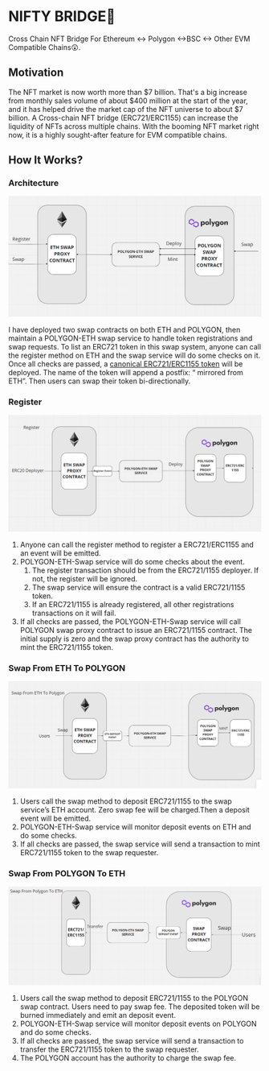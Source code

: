 # NIFTY BRIDGE🌉

Cross Chain NFT Bridge For Ethereum <-> Polygon <->BSC <-> Other EVM Compatible Chains😲.

## Motivation

The NFT market is now worth more than $7 billion. That's a big increase from monthly sales volume of about $400 million at the start of the year, and it has helped drive the market cap of the NFT universe to about $7 billion. A Cross-chain NFT bridge (ERC721/ERC1155) can increase the liquidity of NFTs across multiple chains. With the booming NFT market right now, it is a highly sought-after feature for EVM compatible chains.

## How It Works?

### Architecture

![img](img/architecture.png)

I have deployed two swap contracts on both ETH and POLYGON, then maintain a POLYGON-ETH swap service to handle token registrations and swap requests. To list an ERC721 token in this swap system, anyone can call the register method on ETH and the swap service will do some checks on it. Once all checks are passed, a [canonical ERC721/ERC1155 token](https://github.com/Pranav543/nifty_bridge/blob/main/contracts/contracts/tokens/MirroredERC721.sol) will be deployed. The name of the  token will append a postfix: “ mirrored from ETH”. Then users can swap their token bi-directionally.

### Register

![img](img/register.png)

1. Anyone can call the register method to register a ERC721/ERC1155 and an event will be emitted.
2. POLYGON-ETH-Swap service will do some checks about the event.
    1. The register transaction should be from the ERC721/1155 deployer. If not, the register will be ignored.
    2. The swap service will ensure the contract is a valid ERC721/1155 token.
    3. If an ERC721/1155 is already registered, all other registrations transactions on it will fail.
4. If all checks are passed, the POLYGON-ETH-Swap service will call POLYGON swap proxy contract to issue an ERC721/1155 contract. The initial supply is zero and the swap proxy contract has the authority to mint the ERC721/1155 token.

### Swap From ETH To POLYGON

![img](img/eth2pol.png)

1. Users call the swap method to deposit ERC721/1155 to the swap service’s ETH account.  Zero swap fee will be charged.Then a deposit event will be emitted.
2. POLYGON-ETH-Swap service will monitor deposit events on ETH and do some checks.
3. If all checks are passed, the swap service will send a transaction to mint ERC721/1155 token to the swap requester.

### Swap From POLYGON To ETH

![img](img/pol2eth.png)

1. Users call the swap method to deposit ERC721/1155 to the POLYGON swap contract. Users need to pay swap fee. The deposited token will be burned immediately and emit an deposit event.
2. POLYGON-ETH-Swap service will monitor deposit events on POLYGON and do some checks.
3. If all checks are passed, the swap service will send a transaction to transfer the ERC721/1155 token to the swap requester.
4. The POLYGON account has the authority to charge the swap fee.
